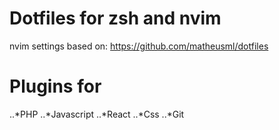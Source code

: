 # Dotfiles for zsh and nvim

nvim settings based on: https://github.com/matheusml/dotfiles

# Plugins for

..*PHP
..*Javascript
..*React
..*Css
..\*Git
